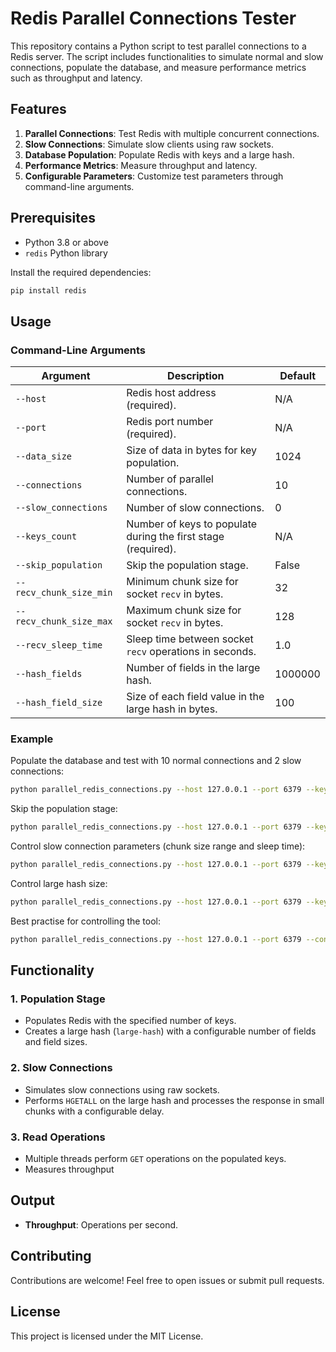 # Redis Parallel Connections Tester

This repository contains a Python script to test parallel connections to a Redis server. The script includes functionalities to simulate normal and slow connections, populate the database, and measure performance metrics such as throughput and latency.

## Features

1. **Parallel Connections**: Test Redis with multiple concurrent connections.
2. **Slow Connections**: Simulate slow clients using raw sockets.
3. **Database Population**: Populate Redis with keys and a large hash.
4. **Performance Metrics**: Measure throughput and latency.
5. **Configurable Parameters**: Customize test parameters through command-line arguments.

## Prerequisites

- Python 3.8 or above
- `redis` Python library

Install the required dependencies:
```bash
pip install redis
```

## Usage

### Command-Line Arguments

| Argument              | Description                                                      | Default     |
|-----------------------|------------------------------------------------------------------|-------------|
| `--host`              | Redis host address (required).                                  | N/A         |
| `--port`              | Redis port number (required).                                   | N/A         |
| `--data_size`         | Size of data in bytes for key population.                      | 1024        |
| `--connections`       | Number of parallel connections.                                | 10          |
| `--slow_connections`  | Number of slow connections.                                     | 0           |
| `--keys_count`        | Number of keys to populate during the first stage (required).  | N/A         |
| `--skip_population`   | Skip the population stage.                                      | False       |
| `--recv_chunk_size_min` | Minimum chunk size for socket `recv` in bytes.                 | 32          |
| `--recv_chunk_size_max` | Maximum chunk size for socket `recv` in bytes.                 | 128         |
| `--recv_sleep_time`   | Sleep time between socket `recv` operations in seconds.        | 1.0         |
| `--hash_fields`       | Number of fields in the large hash.                            | 1000000     |
| `--hash_field_size`   | Size of each field value in the large hash in bytes.           | 100         |

### Example

Populate the database and test with 10 normal connections and 2 slow connections:
```bash
python parallel_redis_connections.py --host 127.0.0.1 --port 6379 --keys_count 1000 --connections 10 --slow_connections 2
```

Skip the population stage:
```bash
python parallel_redis_connections.py --host 127.0.0.1 --port 6379 --keys_count 1000 --connections 10 --slow_connections 2 --skip_population
```

Control slow connection parameters (chunk size range and sleep time):
```bash
python parallel_redis_connections.py --host 127.0.0.1 --port 6379 --keys_count 1000 --connections 10 --slow_connections 2 --recv_chunk_size_min 64 --recv_chunk_size_max 256 --recv_sleep_time 0.5
```

Control large hash size:
```bash
python parallel_redis_connections.py --host 127.0.0.1 --port 6379 --keys_count 1000 --connections 10 --hash_fields 500000 --hash_field_size 200
```

Best practise for controlling the tool:
```bash
python parallel_redis_connections.py --host 127.0.0.1 --port 6379 --connections 100 --keys_count 1000 --data_size 1024 --hash_fields 50000 --hash_field_size 1024 --slow_connections 10 --skip_population --recv_chunk_size_min 2048 --recv_chunk_size_max 8192 --recv_sleep_time 0.01
```

## Functionality

### 1. **Population Stage**
- Populates Redis with the specified number of keys.
- Creates a large hash (`large-hash`) with a configurable number of fields and field sizes.

### 2. **Slow Connections**
- Simulates slow connections using raw sockets.
- Performs `HGETALL` on the large hash and processes the response in small chunks with a configurable delay.

### 3. **Read Operations**
- Multiple threads perform `GET` operations on the populated keys.
- Measures throughput

## Output

- **Throughput**: Operations per second.

## Contributing

Contributions are welcome! Feel free to open issues or submit pull requests.

## License

This project is licensed under the MIT License.

